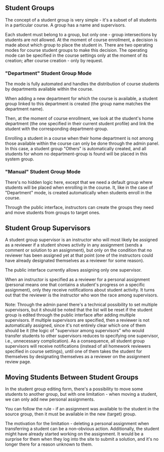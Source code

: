 ## Student Groups

The concept of a student group is very simple - it's a subset of all students in a particular course.
A group has a name and supervisors.

Each student must belong to a group, but only one - group intersections by students are not allowed.
At the moment of course enrollment, a decision is made about which group to place the student in.
There are two operating modes for course student groups to make this decision. The operating mode can be specified in the course settings only at the moment of its creation; after course creation - only by request.

### "Department" Student Group Mode

The mode is fully automated and handles the distribution of course students by departments available within the course.

When adding a new department for which the course is available, a student group linked to this department is created (the group name matches the department name).

Then, at the moment of course enrollment, we look at the student's home department (the one specified in their current student profile) and link the student with the corresponding department-group.

Enrolling a student in a course when their home department is not among those available within the course can only be done through the admin panel. In this case, a student group "Others" is automatically created, and all students for whom no department-group is found will be placed in this system group.

### "Manual" Student Group Mode

There's no hidden logic here, except that we need a default group where students will be placed when enrolling in the course.
It, like in the case of "Department" mode, is created automatically when students enroll in the course.

Through the public interface, instructors can create the groups they need and move students from groups to target ones.

## Student Group Supervisors

A student group supervisor is an instructor who will most likely be assigned as a reviewer if a student shows activity in any assignment (sends a comment or solution to an assignment), but only on the condition that no reviewer has been assigned yet at that point (one of the instructors could have already designated themselves as a reviewer for some reason).

The public interface currently allows assigning only one supervisor.

When an instructor is specified as a reviewer for a personal assignment (personal means one that contains a student's progress on a specific assignment), only they receive notifications about student activity. It turns out that the reviewer is the instructor who won the race among supervisors.

Note: Through the admin panel there's a technical possibility to set multiple supervisors, but it should be noted that the list will be reset if the student group is edited through the public interface after adding multiple supervisors.
If multiple supervisors are specified, then a reviewer is not automatically assigned, since it's not entirely clear which one of them should be it (the logic of "supervisor among supervisors" who would transfer students to other supervisors reduces to specifying one supervisor, i.e., unnecessary complication).
As a consequence, all student group supervisors will receive notifications (instead of all homework reviewers specified in course settings), until one of them takes the student for themselves by designating themselves as a reviewer on the assignment review page.

## Moving Students Between Student Groups

In the student group editing form, there's a possibility to move some students to another group, but with one limitation - when moving a student, we can only add new personal assignments.

You can follow the rule - if an assignment was available to the student in the source group, then it must be available in the new (target) group.

The motivation for the limitation - deleting a personal assignment when transferring a student can be a non-obvious action. Additionally, the student might have already started working on the assignment. It would be a surprise for them when they log into the site to submit a solution, and it's no longer there for a reason unknown to them.
